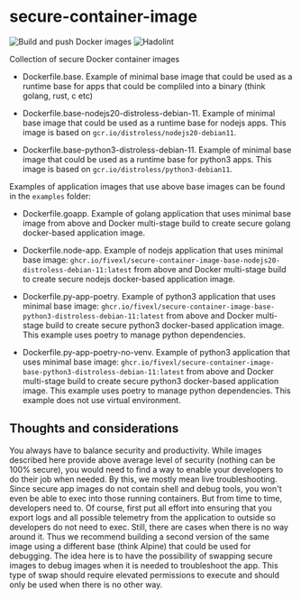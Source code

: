 # secure-container-image
![Build and push Docker images](https://github.com/fivexl/secure-container-image/workflows/Build%20and%20push%20Docker%20images/badge.svg?branch=main)
![Hadolint](https://github.com/fivexl/secure-container-image/workflows/Hadolint/badge.svg?branch=main&event=push)


Collection of secure Docker container images

- Dockerfile.base. Example of minimal base image that could be used as a runtime base for apps that could be compliled into a binary (think golang, rust, c etc)

- Dockerfile.base-nodejs20-distroless-debian-11. Example of minimal base image that could be used as a runtime base for nodejs apps. This image is based on `gcr.io/distroless/nodejs20-debian11`.

- Dockerfile.base-python3-distroless-debian-11. Example of minimal base image that could be used as a runtime base for python3 apps. This image is based on `gcr.io/distroless/python3-debian11`.


Examples of application images that use above base images can be found in the `examples` folder:

- Dockerfile.goapp. Example of golang application that uses minimal base image from above and Docker multi-stage build to create secure golang docker-based application image.


- Dockerfile.node-app. Example of nodejs application that uses minimal base image: `ghcr.io/fivexl/secure-container-image-base-nodejs20-distroless-debian-11:latest` from above and Docker multi-stage build to create secure nodejs docker-based application image.

- Dockerfile.py-app-poetry. Example of python3 application that uses minimal base image: `ghcr.io/fivexl/secure-container-image-base-python3-distroless-debian-11:latest` from above and Docker multi-stage build to create secure python3 docker-based application image. This example uses poetry to manage python dependencies.

- Dockerfile.py-app-poetry-no-venv. Example of python3 application that uses minimal base image: `ghcr.io/fivexl/secure-container-image-base-python3-distroless-debian-11:latest` from above and Docker multi-stage build to create secure python3 docker-based application image. This example uses poetry to manage python dependencies. This example does not use virtual environment.

## Thoughts and considerations
You always have to balance security and productivity. While images described here provide above average level of security (nothing can be 100% secure), you would need to find a way to enable your developers to do their job when needed. By this, we mostly mean live troubleshooting. Since secure app images do not contain shell and debug tools, you won't even be able to exec into those running containers. But from time to time, developers need to. Of course, first put all effort into ensuring that you export logs and all possible telemetry from the application to outside so developers do not need to exec. Still, there are cases when there is no way around it. Thus we recommend building a second version of the same image using a different base (think Alpine) that could be used for debugging. The idea here is to have the possibility of swapping secure images to debug images when it is needed to troubleshoot the app. This type of swap should require elevated permissions to execute and should only be used when there is no other way.
